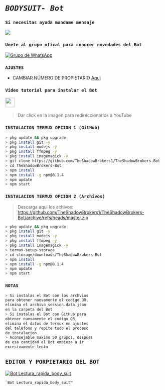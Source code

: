 # ***`BODYSUIT- Bot`***
### `Si necesitas ayuda mandame mensaje`
<a href="http://wa.me/573245104054" target="blank"><img src="https://img.shields.io/badge/Whatsapp-30302f?style=flat&logo=whatsapp" /></a>
### `Unete al grupo ofical para conocer novedades del Bot`
[![Grupo de WhatsApp](https://img.shields.io/badge/WhatsApp%20Group-25D366?style=for-the-badge&logo=whatsapp&logoColor=white)](https://chat.whatsapp.com/KhatcT7fWaZ96O8DHGIhii)
### `AJUSTES`
- CAMBIAR NÚMERO DE PROPIETARIO [Aqui](https://github.com/TheShadowBrokers1/TheShadowBrokers-Bot/blob/master/config.js)

### `Video tutorial para instalar el Bot`
<a href="https://youtu.be/dP8-aaHinBE"><img height="30" src="https://github.com/shanduy/ShanBot/blob/main/temples/youtube-logo-6-2.png?raw=true"></a>&nbsp;&nbsp;
> Dar click en la imagen para redireccionarlos a YouTube

### `INSTALACION TERMUX OPCION 1 (GitHub)`
```bash
> pkg update && pkg upgrade
> pkg install git -y
> pkg install nodejs -y
> pkg install ffmpeg -y
> pkg install imagemagick -y
> git clone https://github.com/TheShadowBrokers1/TheShadowBrokers-Bot
> cd TheShadowBrokers-Bot
> npm install
> npm install -g npm@8.1.4
> npm update
> npm start
```
### `INSTALACION TERMUX OPCION 2 (Archivos)`
> Descarga aqui los achivos: 
https://github.com/TheShadowBrokers1/TheShadowBrokers-Bot/archive/refs/heads/master.zip
```bash
> pkg update && pkg upgrade
> pkg install git -y
> pkg install nodejs -y
> pkg install ffmpeg -y
> pkg install imagemagick -y
> termux-setup-storage
> cd storage/downloads/TheShadowBrokers-Bot
> npm install
> npm install -g npm@8.1.4
> npm update
> npm start
```
### `NOTAS`
```bash
> Si instalas el Bot con los archvios
para obtener nuevamente el codigo QR,
elimina el archivo session.data.json
en la carpeta del Bot 
> Si instalas el Bot con GitHub para 
obtener nuevamente el codigo QR,
elimina el datos de termux en ajustes 
del telefono y repite todo el proceso 
de instalacion
> Aconsejable maximo 50 grupos, despues 
de esa cantidad el Bot empieza a ir 
excesivamente lento
```
## `EDITOR Y PORPIETARIO DEL BOT` 
[![Bot Lectura_rapida_body_suit](https://nicebots.herokuapp.com/20d8c/file.jpg)](https://github.com/TheShadowBrokers1) 
```bash
`Bot Lectura_rapida_body_suit™
```
